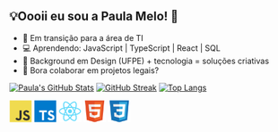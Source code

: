 
## 💡Oooii eu sou a Paula Melo! 🦆

- 🚀 Em transição para a área de TI  
- 💻 Aprendendo: JavaScript | TypeScript | React | SQL 
- 🎨 Background em Design (UFPE) + tecnologia = soluções criativas  
- 🤝 Bora colaborar em projetos legais?  

[![Paula's GitHub Stats](https://github-readme-stats.vercel.app/api?username=paulamelo2404&show_icons=true&theme=radical)](https://github.com/paulamelo2404)
[![GitHub Streak](https://streak-stats.demolab.com?user=paulamelo2404&theme=radical&hide_border=true)](https://git.io/streak-stats)
[![Top Langs](https://github-readme-stats.vercel.app/api/top-langs/?username=paulamelo2404&layout=compact&theme=radical)](https://github.com/paulamelo2404)

<p align="left">
  <img src="https://raw.githubusercontent.com/devicons/devicon/master/icons/javascript/javascript-original.svg" alt="JavaScript" width="40" height="40"/>
  <img src="https://raw.githubusercontent.com/devicons/devicon/master/icons/typescript/typescript-original.svg" alt="TypeScript" width="40" height="40"/>
  <img src="https://raw.githubusercontent.com/devicons/devicon/master/icons/react/react-original.svg" alt="React" width="40" height="40"/>
  <img src="https://raw.githubusercontent.com/devicons/devicon/master/icons/html5/html5-original.svg" alt="HTML5" width="40" height="40"/>
  <img src="https://raw.githubusercontent.com/devicons/devicon/master/icons/css3/css3-original.svg" alt="CSS3" width="40" height="40"/>
</p>



